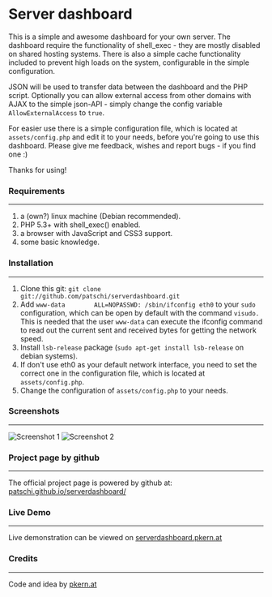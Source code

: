 # Server dashboard

This is a simple and awesome dashboard for your own server. The dashboard require the functionality of shell_exec - they are mostly disabled on shared hosting systems. There is also a simple cache functionality included to prevent high loads on the system, configurable in the simple configuration.

JSON will be used to transfer data between the dashboard and the PHP script. Optionally you can allow external access from other domains with AJAX to the simple json-API - simply change the config variable `AllowExternalAccess` to `true`.

For easier use there is a simple configuration file, which is located at `assets/config.php` and edit it to your needs, before you're going to use this dashboard. Please give me feedback, wishes and report bugs - if you find one :)

Thanks for using!

### Requirements
---
1. a (own?) linux machine (Debian recommended).
2. PHP 5.3+ with shell_exec() enabled.
3. a browser with JavaScript and CSS3 support.
4. some basic knowledge.

### Installation
---
1. Clone this git: `git clone git://github.com/patschi/serverdashboard.git`
1. Add `www-data        ALL=NOPASSWD: /sbin/ifconfig eth0` to your `sudo` configuration, which can be open by default with the command `visudo.` This is needed that the user `www-data` can execute the ifconfig command to read out the current sent and received bytes for getting the network speed.
2. Install `lsb-release` package (`sudo apt-get install lsb-release` on debian systems).
3. If don't use eth0 as your default network interface, you need to set the correct one in the configuration file, which is located at `assets/config.php`.
4. Change the configuration of `assets/config.php` to your needs.

### Screenshots
---
![Screenshot 1](https://raw.github.com/patschi/serverdashboard/master/ServerOverview1.png "Screenshot 1")
![Screenshot 2](https://raw.github.com/patschi/serverdashboard/master/ServerOverview2.png "Screenshot 2")

### Project page by github
---
The official project page is powered by github at: <a href="http://patschi.github.io/serverdashboard/" target="_blank">patschi.github.io/serverdashboard/</a>

### Live Demo
---
Live demonstration can be viewed on <a href="http://serverdashboard.pkern.at" target="_blank">serverdashboard.pkern.at</a>

### Credits
---
Code and idea by <a href="http://pkern.at" target="_blank">pkern.at</a>
